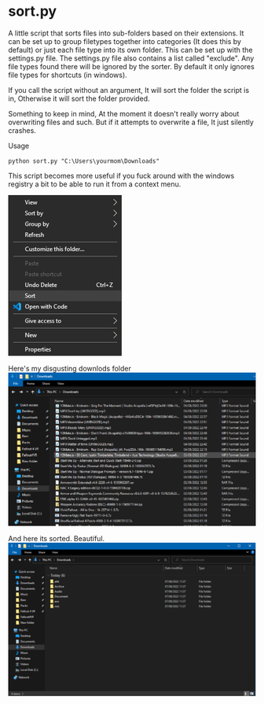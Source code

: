 # sort.py
A little script that sorts files into sub-folders based on their extensions.
It can be set up to group filetypes together into categories (It does this by default) or just each file type into its own folder. This can be set up with the settings.py file. The settings.py file also contains a list called "exclude". Any file types found there will be ignored by the sorter. By default it only ignores file types for shortcuts (in windows).

If you call the script without an argument, It will sort the folder the script is in, Otherwise it will sort the folder provided.

Something to keep in mind, At the moment it doesn't really worry about overwriting files and such. But if it attempts to overwrite a file, It just silently crashes.

Usage
```
python sort.py "C:\Users\yourmom\Downloads"
```

This script becomes more useful if you fuck around with the windows registry a bit to be able to run it from a context menu.

![screenshot](https://github.com/veethree/sort.py/blob/main/sort.png)


Here's my disgusting downlods folder
![screenshot](https://github.com/veethree/sort.py/blob/main/before.png)

And here its sorted. Beautiful.
![screenshot](https://github.com/veethree/sort.py/blob/main/after.png)
